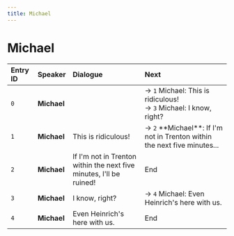```yaml
---
title: Michael
---
```


# Michael


| Entry ID | Speaker | Dialogue | Next |
| :------- | :------ | :------- | :------------ |
| `0` | **Michael** |  | → `1` Michael: This is ridiculous\!<br>→ `3` Michael: I know, right? |
| `1` | **Michael** | This is ridiculous\! | → `2` \*\*Michael\*\*: If I'm not in Trenton within the next five minutes\.\.\. |
| `2` | **Michael** | If I'm not in Trenton within the next five minutes, I'll be ruined\! | End |
| `3` | **Michael** | I know, right? | → `4` Michael: Even Heinrich's here with us\. |
| `4` | **Michael** | Even Heinrich's here with us\. | End |
